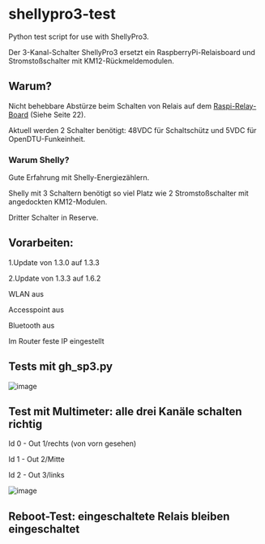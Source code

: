 # shellypro3-test
Python test script for use with ShellyPro3.

Der 3-Kanal-Schalter ShellyPro3 ersetzt ein RaspberryPi-Relaisboard und Stromstoßschalter mit KM12-Rückmeldemodulen.

## Warum?
Nicht behebbare Abstürze beim Schalten von Relais auf dem [Raspi-Relay-Board](https://github.com/grasmax/AcOnOff/blob/main/doc/Inbetriebnahme%20eines%20Steuerrechners%20f%C3%BCr%20eine%20Photovoltaikinsel.pdf) (Siehe Seite 22).

Aktuell werden 2 Schalter benötigt: 48VDC für Schaltschütz und 5VDC für OpenDTU-Funkeinheit.

### Warum Shelly?
Gute Erfahrung mit Shelly-Energiezählern.

Shelly mit 3 Schaltern benötigt so viel Platz wie 2 Stromstoßschalter mit angedockten KM12-Modulen.

Dritter Schalter in Reserve.

## Vorarbeiten:
  1.Update von 1.3.0 auf 1.3.3
  
  2.Update von 1.3.3 auf 1.6.2
  
  WLAN aus
  
  Accesspoint aus
  
  Bluetooth aus
  
  Im Router feste IP eingestellt
  

## Tests mit gh_sp3.py
![image](https://github.com/user-attachments/assets/7ff42f43-6115-4a35-b754-6514234c93c2)
 

## Test mit Multimeter: alle drei Kanäle schalten richtig
 Id 0 - Out 1/rechts (von vorn gesehen)
 
 Id 1 - Out 2/Mitte
 
 Id 2 - Out 3/links
 
![image](https://github.com/user-attachments/assets/3bdda053-11eb-4021-8993-5614f5edf50b)

## Reboot-Test: eingeschaltete Relais bleiben eingeschaltet
